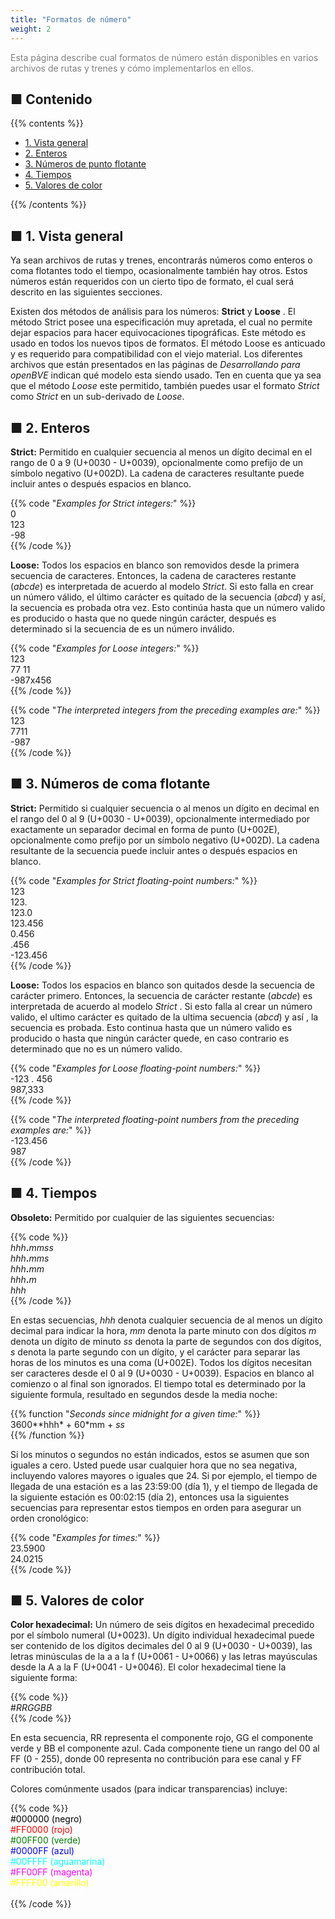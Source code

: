 ```yaml
---
title: "Formatos de número"
weight: 2
---
```


<font color="Gray">Esta página describe cual formatos de número están disponibles en varios archivos de rutas y trenes y cómo implementarlos en ellos. </font>

## ■ Contenido

{{% contents %}}

- [1. Vista general](#overview)
- [2. Enteros](#integers)
- [3. Números de punto flotante](#floating)
- [4. Tiempos](#times)
- [5. Valores de color](#colors)

{{% /contents %}}

## <a name="overview"></a>■ 1. Vista general

Ya sean archivos de rutas y trenes, encontrarás números como enteros o coma flotantes todo el tiempo, ocasionalmente también hay otros. Estos números están requeridos con un cierto tipo de formato, el cual será descrito en las siguientes secciones.

Existen dos métodos de análisis para los números: **Strict** y **Loose** . El método Strict posee una especificación muy apretada, el cual no permite dejar espacios para hacer equivocaciones tipográficas. Este método es usado en todos los nuevos tipos de formatos. El método Loose es anticuado y es requerido para compatibilidad con el viejo material. Los diferentes archivos que están presentados en las páginas de *Desarrollando para openBVE* indican qué modelo esta siendo usado. Ten en cuenta que ya sea que el método *Loose* este permitido, también puedes usar el formato *Strict* como *Strict* en un sub-derivado de *Loose*.

## <a name="integers"></a>■ 2. Enteros

**Strict:** Permitido en cualquier secuencia al menos un dígito decimal en el rango de 0 a 9 (U+0030 - U+0039), opcionalmente como prefijo de un símbolo negativo (U+002D). La cadena de caracteres resultante puede incluir antes o después espacios en blanco.

{{% code "*Examples for Strict integers:*" %}}  
0  
123  
-98  
{{% /code %}}

**Loose:** Todos los espacios en blanco son removidos desde la primera secuencia de caracteres. Entonces, la cadena de caracteres restante (*abcde*) es interpretada de acuerdo al modelo *Strict*. Si esto falla en crear un número válido, el último carácter es quitado de la secuencia (*abcd*) y así, la secuencia es probada otra vez. Esto continúa hasta que un número valido es producido o hasta que no quede ningún carácter, después es determinado si la secuencia de es un número inválido.

{{% code "*Examples for Loose integers:*" %}}  
123  
77 11  
-987x456  
{{% /code %}}

{{% code "*The interpreted integers from the preceding examples are:*" %}}  
123  
7711  
-987  
{{% /code %}}

## <a name="floating"></a>■ 3. Números de coma flotante

**Strict:** Permitido si cualquier secuencia o al menos un dígito en decimal en el rango del 0 al 9 (U+0030 - U+0039), opcionalmente intermediado por exactamente un separador decimal en forma de punto (U+002E), opcionalmente como prefijo por un símbolo negativo (U+002D). La cadena resultante de la secuencia puede incluir antes o después espacios en blanco.

{{% code "*Examples for Strict floating-point numbers:*" %}}  
123  
123\.  
123.0  
123.456  
0.456  
\.456  
-123.456  
{{% /code %}} 

**Loose:** Todos los espacios en blanco son quitados desde la secuencia de carácter primero. Entonces, la secuencia de carácter restante (*abcde*) es interpretada de acuerdo al modelo *Strict* . Si esto falla al crear un número valido, el ultimo carácter es quitado de la ultima secuencia (*abcd*) y así , la secuencia es probada. Esto continua hasta que un número valido es producido o hasta que ningún carácter quede, en caso contrario es determinado que no es un número valido.

{{% code "*Examples for Loose floating-point numbers:*" %}}  
-123 . 456  
987,333  
{{% /code %}}  

{{% code "*The interpreted floating-point numbers from the preceding examples are:*" %}}  
-123.456  
987  
{{% /code %}}

## <a name="times"></a>■ 4. Tiempos

**Obsoleto:** Permitido por cualquier de las siguientes secuencias:

{{% code %}}  
*hhh*__.__*mmss*  
*hhh*__.__*mms*  
*hhh*__.__*mm*  
*hhh*__.__*m*  
*hhh*  
{{% /code %}}

En estas secuencias, *hhh* denota cualquier secuencia de al menos un dígito decimal para indicar la hora, *mm* denota la parte minuto con dos dígitos *m* denota un dígito de minuto *ss* denota la parte de segundos con dos dígitos, *s* denota la parte segundo con un dígito, y el carácter para separar las horas de los minutos es una coma (U+002E). Todos los dígitos necesitan ser caracteres desde el 0 al 9 (U+0030 - U+0039). Espacios en blanco al comienzo o al final son ignorados. El tiempo total es determinado por la siguiente formula, resultado en segundos desde la media noche: 

{{% function "*Seconds since midnight for a given time:*" %}}  
3600**hhh* + 60*mm + *ss*  
{{% /function %}}

Si los minutos o segundos no están indicados, estos se asumen que son iguales a cero. Usted puede usar cualquier hora que no sea negativa, incluyendo valores mayores o iguales que 24. Si por ejemplo, el tiempo de llegada de una estación es a las 23:59:00 (día 1), y el tiempo de llegada de la siguiente estación es 00:02:15 (día 2), entonces usa la siguientes secuencias para representar estos tiempos en orden para asegurar un orden cronológico:

{{% code "*Examples for times:*" %}}  
23.5900  
24.0215  
{{% /code %}}

## <a name="colors"></a>■ 5. Valores de color

**Color hexadecimal:** Un número de seis dígitos en hexadecimal precedido por el símbolo numeral (U+0023). Un dígito individual hexadecimal puede ser contenido de los dígitos decimales del 0 al 9 (U+0030 - U+0039), las letras minúsculas de la a a la f (U+0061 - U+0066) y las letras mayúsculas desde la A a la F (U+0041 - U+0046). El color hexadecimal tiene la siguiente forma:

{{% code %}}  
\#*RRGGBB*  
{{% /code %}}

En esta secuencia, RR representa el componente rojo, GG el componente verde y BB el componente azul. Cada componente tiene un rango del 00 al FF (0 - 255), donde 00 representa no contribución para ese canal y  FF contribución total.

Colores comúnmente usados (para indicar transparencias) incluye:

{{% code %}}  
<font color="Black">#000000 (negro)</font>  
<font color="Red">#FF0000 (rojo)</font>  
<font color="Green">#00FF00 (verde)</font>  
<font color="Blue">#0000FF (azul)</font>  
<font color="Cyan">#00FFFF (aguamarina)</font>  
<font color="Magenta">#FF00FF (magenta)</font>  
<font color="Yellow">#FFFF00 (amarillo)</font>  
<font color="White">#FFFFFF (blanco)</font>  
{{% /code %}}